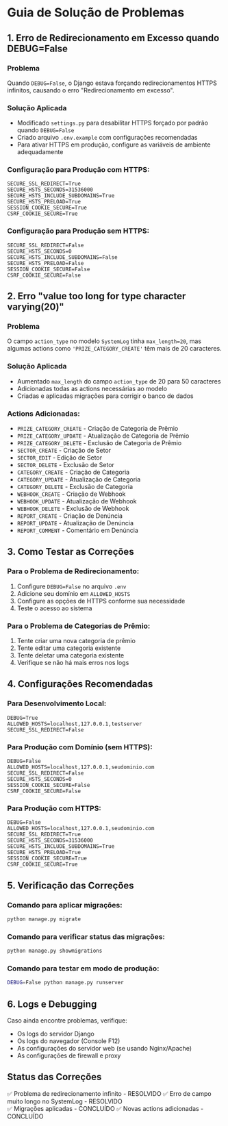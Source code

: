 # Guia de Solução de Problemas

## 1. Erro de Redirecionamento em Excesso quando DEBUG=False

### Problema
Quando `DEBUG=False`, o Django estava forçando redirecionamentos HTTPS infinitos, causando o erro "Redirecionamento em excesso".

### Solução Aplicada
- Modificado `settings.py` para desabilitar HTTPS forçado por padrão quando `DEBUG=False`
- Criado arquivo `.env.example` com configurações recomendadas
- Para ativar HTTPS em produção, configure as variáveis de ambiente adequadamente

### Configuração para Produção com HTTPS:
```
SECURE_SSL_REDIRECT=True
SECURE_HSTS_SECONDS=31536000
SECURE_HSTS_INCLUDE_SUBDOMAINS=True
SECURE_HSTS_PRELOAD=True
SESSION_COOKIE_SECURE=True
CSRF_COOKIE_SECURE=True
```

### Configuração para Produção sem HTTPS:
```
SECURE_SSL_REDIRECT=False
SECURE_HSTS_SECONDS=0
SECURE_HSTS_INCLUDE_SUBDOMAINS=False
SECURE_HSTS_PRELOAD=False
SESSION_COOKIE_SECURE=False
CSRF_COOKIE_SECURE=False
```

## 2. Erro "value too long for type character varying(20)"

### Problema
O campo `action_type` no modelo `SystemLog` tinha `max_length=20`, mas algumas actions como `'PRIZE_CATEGORY_CREATE'` têm mais de 20 caracteres.

### Solução Aplicada
- Aumentado `max_length` do campo `action_type` de 20 para 50 caracteres
- Adicionadas todas as actions necessárias ao modelo
- Criadas e aplicadas migrações para corrigir o banco de dados

### Actions Adicionadas:
- `PRIZE_CATEGORY_CREATE` - Criação de Categoria de Prêmio
- `PRIZE_CATEGORY_UPDATE` - Atualização de Categoria de Prêmio  
- `PRIZE_CATEGORY_DELETE` - Exclusão de Categoria de Prêmio
- `SECTOR_CREATE` - Criação de Setor
- `SECTOR_EDIT` - Edição de Setor
- `SECTOR_DELETE` - Exclusão de Setor
- `CATEGORY_CREATE` - Criação de Categoria
- `CATEGORY_UPDATE` - Atualização de Categoria
- `CATEGORY_DELETE` - Exclusão de Categoria
- `WEBHOOK_CREATE` - Criação de Webhook
- `WEBHOOK_UPDATE` - Atualização de Webhook
- `WEBHOOK_DELETE` - Exclusão de Webhook
- `REPORT_CREATE` - Criação de Denúncia
- `REPORT_UPDATE` - Atualização de Denúncia
- `REPORT_COMMENT` - Comentário em Denúncia

## 3. Como Testar as Correções

### Para o Problema de Redirecionamento:
1. Configure `DEBUG=False` no arquivo `.env`
2. Adicione seu domínio em `ALLOWED_HOSTS`
3. Configure as opções de HTTPS conforme sua necessidade
4. Teste o acesso ao sistema

### Para o Problema de Categorias de Prêmio:
1. Tente criar uma nova categoria de prêmio
2. Tente editar uma categoria existente
3. Tente deletar uma categoria existente
4. Verifique se não há mais erros nos logs

## 4. Configurações Recomendadas

### Para Desenvolvimento Local:
```
DEBUG=True
ALLOWED_HOSTS=localhost,127.0.0.1,testserver
SECURE_SSL_REDIRECT=False
```

### Para Produção com Domínio (sem HTTPS):
```
DEBUG=False
ALLOWED_HOSTS=localhost,127.0.0.1,seudominio.com
SECURE_SSL_REDIRECT=False
SECURE_HSTS_SECONDS=0
SESSION_COOKIE_SECURE=False
CSRF_COOKIE_SECURE=False
```

### Para Produção com HTTPS:
```
DEBUG=False
ALLOWED_HOSTS=localhost,127.0.0.1,seudominio.com
SECURE_SSL_REDIRECT=True
SECURE_HSTS_SECONDS=31536000
SECURE_HSTS_INCLUDE_SUBDOMAINS=True
SECURE_HSTS_PRELOAD=True
SESSION_COOKIE_SECURE=True
CSRF_COOKIE_SECURE=True
```

## 5. Verificação das Correções

### Comando para aplicar migrações:
```bash
python manage.py migrate
```

### Comando para verificar status das migrações:
```bash
python manage.py showmigrations
```

### Comando para testar em modo de produção:
```bash
DEBUG=False python manage.py runserver
```

## 6. Logs e Debugging

Caso ainda encontre problemas, verifique:
- Os logs do servidor Django
- Os logs do navegador (Console F12)
- As configurações do servidor web (se usando Nginx/Apache)
- As configurações de firewall e proxy

## Status das Correções
✅ Problema de redirecionamento infinito - RESOLVIDO
✅ Erro de campo muito longo no SystemLog - RESOLVIDO  
✅ Migrações aplicadas - CONCLUÍDO
✅ Novas actions adicionadas - CONCLUÍDO
